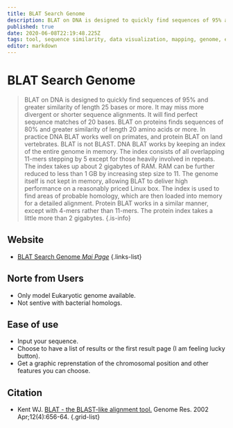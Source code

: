 ```yaml
---
title: BLAT Search Genome
description: BLAT on DNA is designed to quickly find sequences of 95% and greater similarity of length 25 bases or more.
published: true
date: 2020-06-08T22:19:48.225Z
tags: tool, sequence similarity, data visualization, mapping, genome, eukaryota, 2002
editor: markdown
---
```


# BLAT Search Genome

> BLAT on DNA is designed to quickly find sequences of 95% and greater similarity of length 25 bases or more. It may miss more divergent or shorter sequence alignments. It will find perfect sequence matches of 20 bases. BLAT on proteins finds sequences of 80% and greater similarity of length 20 amino acids or more. In practice DNA BLAT works well on primates, and protein BLAT on land vertebrates.
&NewLine;
BLAT is not BLAST. DNA BLAT works by keeping an index of the entire genome in memory. The index consists of all overlapping 11-mers stepping by 5 except for those heavily involved in repeats. The index takes up about 2 gigabytes of RAM. RAM can be further reduced to less than 1 GB by increasing step size to 11. The genome itself is not kept in memory, allowing BLAT to deliver high performance on a reasonably priced Linux box. The index is used to find areas of probable homology, which are then loaded into memory for a detailed alignment. Protein BLAT works in a similar manner, except with 4-mers rather than 11-mers. The protein index takes a little more than 2 gigabytes.
{.is-info}



## Website

- [BLAT Search Genome *Mai Page*](http://genome.ucsc.edu/cgi-bin/hgBlat?hgsid=412713987_NrFiBsC7HAfLzfiAeKNgr11VBglP&command=start)
{.links-list}

## Norte from Users
- Only model Eukaryotic genome available.
- Not sentive with bacterial homologs.

## Ease of use
- Input your sequence.
- Choose to have a list of results or the first result page (I am feeling lucky button).
- Get a graphic reprenstation of the chromosomal position and other features you can choose.


## Citation

- Kent WJ. [BLAT - the BLAST-like alignment tool.](https://genome.cshlp.org/content/12/4/656.short) Genome Res. 2002 Apr;12(4):656-64.
{.grid-list}